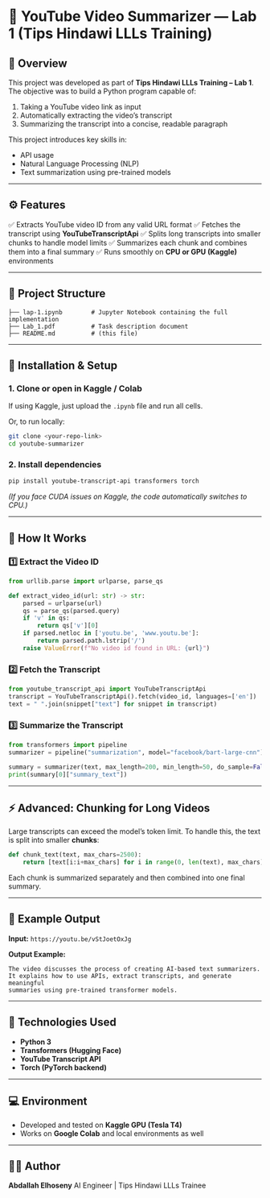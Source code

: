 # 🎯 YouTube Video Summarizer — Lab 1 (Tips Hindawi LLLs Training)

## 📖 Overview

This project was developed as part of **Tips Hindawi LLLs Training – Lab 1**.
The objective was to build a Python program capable of:

1. Taking a YouTube video link as input
2. Automatically extracting the video’s transcript
3. Summarizing the transcript into a concise, readable paragraph

This project introduces key skills in:

* API usage
* Natural Language Processing (NLP)
* Text summarization using pre-trained models

---

## ⚙️ Features

✅ Extracts YouTube video ID from any valid URL format
✅ Fetches the transcript using **YouTubeTranscriptApi**
✅ Splits long transcripts into smaller chunks to handle model limits
✅ Summarizes each chunk and combines them into a final summary
✅ Runs smoothly on **CPU or GPU (Kaggle)** environments

---

## 🧩 Project Structure

```
├── lap-1.ipynb        # Jupyter Notebook containing the full implementation
├── Lab_1.pdf          # Task description document
├── README.md          # (this file)
```

---

## 🚀 Installation & Setup

### 1. Clone or open in Kaggle / Colab

If using Kaggle, just upload the `.ipynb` file and run all cells.

Or, to run locally:

```bash
git clone <your-repo-link>
cd youtube-summarizer
```

### 2. Install dependencies

```bash
pip install youtube-transcript-api transformers torch
```

*(If you face CUDA issues on Kaggle, the code automatically switches to CPU.)*

---

## 🧠 How It Works

### 1️⃣ Extract the Video ID

```python
from urllib.parse import urlparse, parse_qs

def extract_video_id(url: str) -> str:
    parsed = urlparse(url)
    qs = parse_qs(parsed.query)
    if 'v' in qs:
        return qs['v'][0]
    if parsed.netloc in ['youtu.be', 'www.youtu.be']:
        return parsed.path.lstrip('/')
    raise ValueError(f"No video id found in URL: {url}")
```

### 2️⃣ Fetch the Transcript

```python
from youtube_transcript_api import YouTubeTranscriptApi
transcript = YouTubeTranscriptApi().fetch(video_id, languages=['en'])
text = " ".join(snippet["text"] for snippet in transcript)
```

### 3️⃣ Summarize the Transcript

```python
from transformers import pipeline
summarizer = pipeline("summarization", model="facebook/bart-large-cnn")

summary = summarizer(text, max_length=200, min_length=50, do_sample=False)
print(summary[0]["summary_text"])
```

---

## ⚡ Advanced: Chunking for Long Videos

Large transcripts can exceed the model’s token limit.
To handle this, the text is split into smaller **chunks**:

```python
def chunk_text(text, max_chars=2500):
    return [text[i:i+max_chars] for i in range(0, len(text), max_chars)]
```

Each chunk is summarized separately and then combined into one final summary.

---

## 🧾 Example Output

**Input:**
`https://youtu.be/vStJoetOxJg`

**Output Example:**

```
The video discusses the process of creating AI-based text summarizers.
It explains how to use APIs, extract transcripts, and generate meaningful
summaries using pre-trained transformer models.
```

---

## 🧰 Technologies Used

* **Python 3**
* **Transformers (Hugging Face)**
* **YouTube Transcript API**
* **Torch (PyTorch backend)**

---

## 💻 Environment

* Developed and tested on **Kaggle GPU (Tesla T4)**
* Works on **Google Colab** and local environments as well

---

## 🧑‍🎓 Author

**Abdallah Elhoseny**
AI Engineer | Tips Hindawi LLLs Trainee